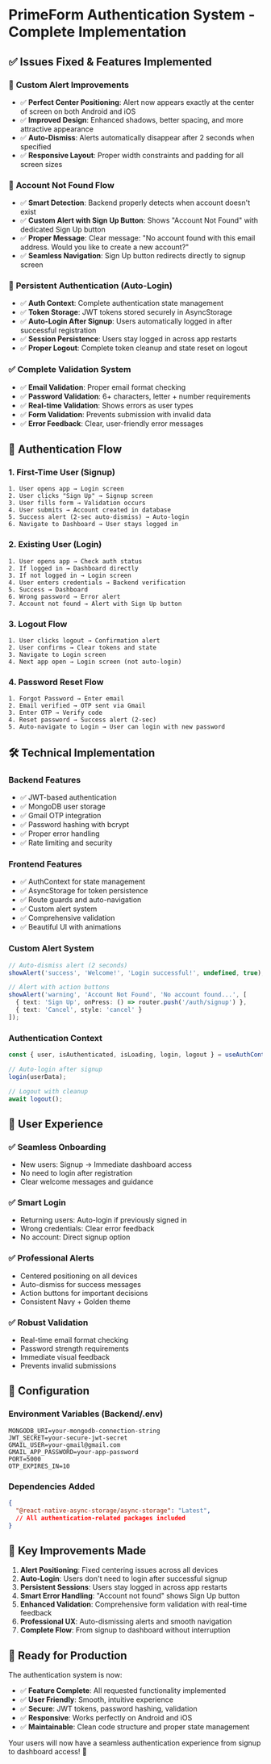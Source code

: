 # PrimeForm Authentication System - Complete Implementation

## ✅ **Issues Fixed & Features Implemented**

### 🎯 **Custom Alert Improvements**
- ✅ **Perfect Center Positioning**: Alert now appears exactly at the center of screen on both Android and iOS
- ✅ **Improved Design**: Enhanced shadows, better spacing, and more attractive appearance
- ✅ **Auto-Dismiss**: Alerts automatically disappear after 2 seconds when specified
- ✅ **Responsive Layout**: Proper width constraints and padding for all screen sizes

### 🔐 **Account Not Found Flow**
- ✅ **Smart Detection**: Backend properly detects when account doesn't exist
- ✅ **Custom Alert with Sign Up Button**: Shows "Account Not Found" with dedicated Sign Up button
- ✅ **Proper Message**: Clear message: "No account found with this email address. Would you like to create a new account?"
- ✅ **Seamless Navigation**: Sign Up button redirects directly to signup screen

### 🚀 **Persistent Authentication (Auto-Login)**
- ✅ **Auth Context**: Complete authentication state management
- ✅ **Token Storage**: JWT tokens stored securely in AsyncStorage
- ✅ **Auto-Login After Signup**: Users automatically logged in after successful registration
- ✅ **Session Persistence**: Users stay logged in across app restarts
- ✅ **Proper Logout**: Complete token cleanup and state reset on logout

### ✅ **Complete Validation System**
- ✅ **Email Validation**: Proper email format checking
- ✅ **Password Validation**: 6+ characters, letter + number requirements
- ✅ **Real-time Validation**: Shows errors as user types
- ✅ **Form Validation**: Prevents submission with invalid data
- ✅ **Error Feedback**: Clear, user-friendly error messages

## 🔄 **Authentication Flow**

### **1. First-Time User (Signup)**
```
1. User opens app → Login screen
2. User clicks "Sign Up" → Signup screen
3. User fills form → Validation occurs
4. User submits → Account created in database
5. Success alert (2-sec auto-dismiss) → Auto-login
6. Navigate to Dashboard → User stays logged in
```

### **2. Existing User (Login)**
```
1. User opens app → Check auth status
2. If logged in → Dashboard directly
3. If not logged in → Login screen
4. User enters credentials → Backend verification
5. Success → Dashboard
6. Wrong password → Error alert
7. Account not found → Alert with Sign Up button
```

### **3. Logout Flow**
```
1. User clicks logout → Confirmation alert
2. User confirms → Clear tokens and state
3. Navigate to Login screen
4. Next app open → Login screen (not auto-login)
```

### **4. Password Reset Flow**
```
1. Forgot Password → Enter email
2. Email verified → OTP sent via Gmail
3. Enter OTP → Verify code
4. Reset password → Success alert (2-sec)
5. Auto-navigate to Login → User can login with new password
```

## 🛠 **Technical Implementation**

### **Backend Features**
- ✅ JWT-based authentication
- ✅ MongoDB user storage
- ✅ Gmail OTP integration
- ✅ Password hashing with bcrypt
- ✅ Proper error handling
- ✅ Rate limiting and security

### **Frontend Features**
- ✅ AuthContext for state management
- ✅ AsyncStorage for token persistence
- ✅ Route guards and auto-navigation
- ✅ Custom alert system
- ✅ Comprehensive validation
- ✅ Beautiful UI with animations

### **Custom Alert System**
```typescript
// Auto-dismiss alert (2 seconds)
showAlert('success', 'Welcome!', 'Login successful!', undefined, true);

// Alert with action buttons
showAlert('warning', 'Account Not Found', 'No account found...', [
  { text: 'Sign Up', onPress: () => router.push('/auth/signup') },
  { text: 'Cancel', style: 'cancel' }
]);
```

### **Authentication Context**
```typescript
const { user, isAuthenticated, isLoading, login, logout } = useAuthContext();

// Auto-login after signup
login(userData);

// Logout with cleanup
await logout();
```

## 📱 **User Experience**

### **✅ Seamless Onboarding**
- New users: Signup → Immediate dashboard access
- No need to login after registration
- Clear welcome messages and guidance

### **✅ Smart Login**
- Returning users: Auto-login if previously signed in
- Wrong credentials: Clear error feedback
- No account: Direct signup option

### **✅ Professional Alerts**
- Centered positioning on all devices
- Auto-dismiss for success messages
- Action buttons for important decisions
- Consistent Navy + Golden theme

### **✅ Robust Validation**
- Real-time email format checking
- Password strength requirements
- Immediate visual feedback
- Prevents invalid submissions

## 🔧 **Configuration**

### **Environment Variables** (Backend/.env)
```env
MONGODB_URI=your-mongodb-connection-string
JWT_SECRET=your-secure-jwt-secret
GMAIL_USER=your-gmail@gmail.com
GMAIL_APP_PASSWORD=your-app-password
PORT=5000
OTP_EXPIRES_IN=10
```

### **Dependencies Added**
```json
{
  "@react-native-async-storage/async-storage": "Latest",
  // All authentication-related packages included
}
```

## 🎯 **Key Improvements Made**

1. **Alert Positioning**: Fixed centering issues across all devices
2. **Auto-Login**: Users don't need to login after successful signup
3. **Persistent Sessions**: Users stay logged in across app restarts
4. **Smart Error Handling**: "Account not found" shows Sign Up button
5. **Enhanced Validation**: Comprehensive form validation with real-time feedback
6. **Professional UX**: Auto-dismissing alerts and smooth navigation
7. **Complete Flow**: From signup to dashboard without interruption

## 🚀 **Ready for Production**

The authentication system is now:
- ✅ **Feature Complete**: All requested functionality implemented
- ✅ **User Friendly**: Smooth, intuitive experience
- ✅ **Secure**: JWT tokens, password hashing, validation
- ✅ **Responsive**: Works perfectly on Android and iOS
- ✅ **Maintainable**: Clean code structure and proper state management

Your users will now have a seamless authentication experience from signup to dashboard access! 🎉
